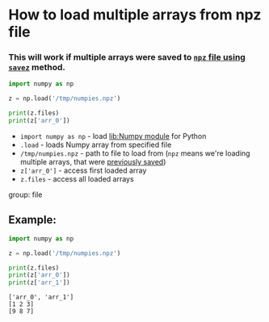 # How to load multiple arrays from npz file

### This will work if multiple arrays were saved to [`npz` file using `savez`](/python-numpy/how-to-save-multiple-arrays-to-file) method.

```python
import numpy as np

z = np.load('/tmp/numpies.npz')

print(z.files)
print(z['arr_0'])
```

- `import numpy as np` - load [lib:Numpy module](/python-numpy/how-to-install-python-numpy-lib) for Python
- `.load` - loads Numpy array from specified file
- `/tmp/numpies.npz` - path to file to load from (`npz` means we're loading multiple arrays, that were [previously saved](/python-numpy/how-to-save-multiple-arrays-to-file))
- `z['arr_0']` - access first loaded array
- `z.files` - access all loaded arrays

group: file

## Example: 
```python
import numpy as np

z = np.load('/tmp/numpies.npz')

print(z.files)
print(z['arr_0'])
print(z['arr_1'])
```
```
['arr_0', 'arr_1']
[1 2 3]
[9 8 7]

```

